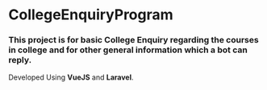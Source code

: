 # CollegeEnquiryProgram 

###    This project is for basic College Enquiry regarding the courses in college and for other general information which a bot can reply.

Developed Using **VueJS** and **Laravel**.
